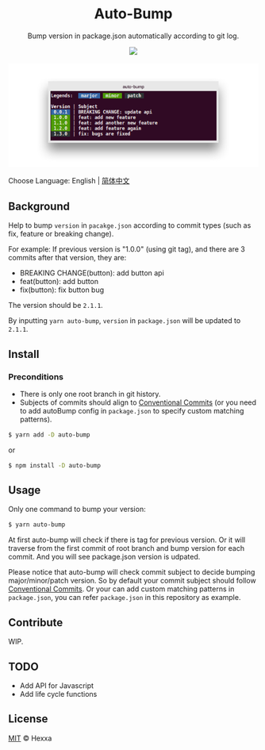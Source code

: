 <h1 align="center">
  Auto-Bump
</h1>
<p align="center">
  Bump version in package.json automatically according to git log.
</p>
<p align="center">
  <a href="https://travis-ci.org/ihexxa/auto-bump">
    <img src="https://travis-ci.org/ihexxa/auto-bump.svg?branch=master" />
  </a>
</p>
<p align="center">
  <img src="https://github.com/ihexxa/auto-bump/raw/master/demo.png" alt="auto-bump">
<p>

Choose Language: English | [简体中文](./README_zh_cn.md)

## Background

Help to bump `version` in `pacakge.json` according to commit types (such as fix, feature or breaking change).

For example:
If previous version is "1.0.0" (using git tag), and there are 3 commits after that version, they are:

- BREAKING CHANGE(button): add button api
- feat(button): add button
- fix(button): fix button bug

The version should be `2.1.1`.

By inputting `yarn auto-bump`, `version` in `package.json` will be updated to `2.1.1`.

## Install

### Preconditions

- There is only one root branch in git history.
- Subjects of commits should align to [Conventional Commits](https://conventionalcommits.org/) (or you need to add autoBump config in `package.json` to specify custom matching patterns).

```sh
$ yarn add -D auto-bump
```

or

```sh
$ npm install -D auto-bump
```

## Usage

Only one command to bump your version:

```sh
$ yarn auto-bump
```

At first auto-bump will check if there is tag for previous version.
Or it will traverse from the first commit of root branch and bump version for each commit.
And you will see package.json version is udpated.

Please notice that auto-bump will check commit subject to decide bumping major/minor/patch version. So by default your commit subject should follow [Conventional Commits](https://conventionalcommits.org/). Or your can add custom matching patterns in `package.json`, you can refer `package.json` in this repository as example.

## Contribute

WIP.

## TODO

- Add API for Javascript
- Add life cycle functions

## License

[MIT](LICENSE) © Hexxa
